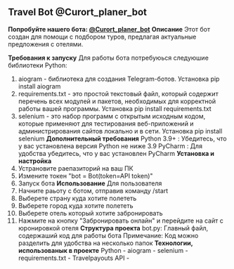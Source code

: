 ## **Travel Bot** @Curort_planer_bot

**Попробуйте нашего бота: [@Curort_planer_bot](https://t.me/catheshow)**
**Описание**
Этот бот создан для помощи с подбором туров, предлагая актуальные предложения с отелями.

**Требования к запуску**
Для работы бота потребуюься следуюшие библиотеки Python:
1. aiogram - библиотека для создания Telegram-ботов.
  Установка pip install aiogram
2. requirements.txt - это простой текстовый файл, который содержит перечень всех модулей и пакетов, необходимых для корректной работы вашей программы.
  Установка pip install requirements.txt
4. selenium - это набор программ с открытым исходным кодом, которые применяют для тестирования веб-приложений и администрирования сайтов локально и в сети.
  Установка pip install selenium
**Дополнительный требования**
Python 3.9+ : Убедитесь, что у вас установлена версия Python не ниже 3.9
PyCharm : Для удобства убедитесь, что у вас установлен PyCharm 
**Установка и настройка**
1. Устрановите раепазиторий на ваш ПК
2. Измените токен
   "bot = Bot(token=API token)"
3. Запуск бота
**Использование**
Для пользователя
1. Начните раьоту с ботом, отправив команду /start
2. Выберете страну куда хотите полететь
3. Выберете город куда хотите полететь
4. Выберете отель который хотите забронировать
5. Нажмите на кнопку "Забронировать онлайн" и перейдите на сайт с юронировкой отеля
**Структура проекта**
bot.py: Главный файл, содержаший код для работы бота
  Примечание:
Код можно разделить для удобства на несколько папок
**Технологии, использованык в проекте**
  Python -
  aiogram -
  selenium -
  requirements.txt -
  Travelpayouts API - 
